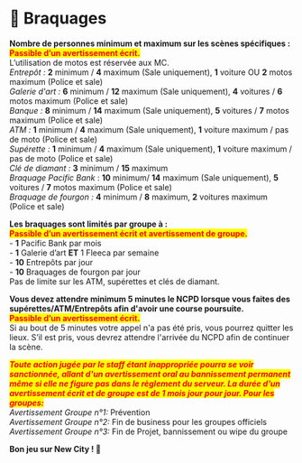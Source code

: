 # 📓 Braquages

**Nombre de personnes minimum et maximum sur les scènes spécifiques :**\
<mark style="color:red;">**Passible d’un avertissement écrit.**</mark>\
L’utilisation de motos est réservée aux MC.\
_Entrepôt :_ **2** minimum / **4** maximum (Sale uniquement), **1** voiture OU **2** motos maximum (Police et sale)\
_Galerie d'art :_ **6** minimum / **12** maximum (Sale uniquement), **4** voitures / **6** motos maximum (Police et sale)\
_Banque :_ **8** minimum / **14** maximum (Sale uniquement), **5** voitures / **7** motos maximum (Police et sale)\
_ATM :_ **1** minimum / **4** maximum (Sale uniquement), **1** voiture maximum / pas de moto (Police et sale)\
_Supérette :_ **1** minimum / **4** maximum (Sale uniquement), **1** voiture maximum / pas de moto (Police et sale)\
_Clé de diamant :_ **3** minimum / **15** maximum\
_Braquage Pacific Bank_ : **10** minimum/  **14** maximum (Sale uniquement), **5** voitures / **7** motos maximum (Police et sale)\
_Braquage de fourgon :_ **4** minimum / **8** maximum, **2** voitures maximum (Police et sale)

**Les braquages sont limités par groupe à :**\
<mark style="color:red;">**Passible d’un avertissement écrit et avertissement de groupe.**</mark>\
\- **1** Pacific Bank par mois\
\- **1** Galerie d’art **ET** 1 Fleeca par semaine\
\- **10** Entrepôts par jour\
\- **10** Braquages de fourgon par jour\
Pas de limite sur les ATM, supérettes et clés de diamant.

**Vous devez attendre minimum 5 minutes le NCPD lorsque vous faites des supérettes/ATM/Entrepôts afin d'avoir une course poursuite.**\
<mark style="color:red;">**Passible d’un avertissement écrit.**</mark>\
Si au bout de 5 minutes votre appel n'a pas été pris, vous pourrez quitter les lieux. S’il est pris, vous devrez attendre l'arrivée du NCPD afin de continuer la scène.

_<mark style="color:red;">**Toute action jugée par le staff étant inappropriée pourra se voir sanctionnée, allant d'un avertissement oral au bannissement permanent même si elle ne figure pas dans le règlement du serveur. La durée d’un avertissement écrit et de groupe est de 1 mois jour pour jour. Pour les groupes:**</mark>_ \
_Avertissement Groupe n°1:_ Prévention \
_Avertissement Groupe n°2:_ Fin de business pour les groupes officiels \
_Avertissement Groupe n°3:_ Fin de Projet, bannissement ou wipe du groupe



**Bon jeu sur New City ! 🥳**

